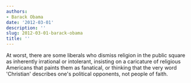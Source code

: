 ```yaml
---
authors:
- Barack Obama
date: '2012-03-01'
description: ''
slug: 2012-03-01-barack-obama
title: ''
---
```

At worst, there are some liberals who dismiss religion in the public square as inherently irrational or intolerant, insisting on a caricature of religious Americans that paints them as fanatical, or thinking that the very word 'Christian' describes one's political opponents, not people of faith.



